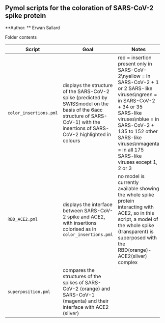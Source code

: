 ## Pymol scripts for the coloration of SARS-CoV-2 spike protein


**Author: ** Erwan Sallard

Folder contents

| Script | Goal | Notes |
|----------------|---------------------------|----------------|
| `color_insertions.pml` | displays the structure of the SARS-CoV-2 spike (predicted by SWISSmodel on the basis of the 6acc structure of SARS-CoV-1) with the insertions of SARS-CoV-2 highlighted in colours |red = insertion present only in SARS-CoV-2\nyellow = in SARS-CoV-2 + 1 or 2 SARS-like viruses\ngreen = in SARS-CoV-2 + 34 or 35 SARS-like viruses\nblue = in SARS-CoV-2 + 135 to 152 other SARS-like viruses\nmagenta = in all 175 SARS-like viruses except 1, 2 or 3|
| `RBD_ACE2.pml` | displays the interface between SARS-CoV-2 spike and ACE2, with insertions colorised as in `color_insertions.pml` | no model is currently available showing the whole spike protein interacting with ACE2, so in this script, a model of the whole spike (transparent) is superposed with the RBD(orange)-ACE2(silver) complex |
| `superposition.pml` | compares the structures of the spikes of SARS-CoV-2 (orange) and SARS-CoV-1 (magenta) and their interface with ACE2 (silver) |  |
